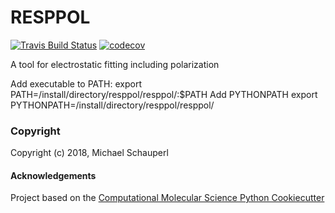 RESPPOL
==============================
[//]: # (Badges)
[![Travis Build Status](https://api.travis-ci.org/MSchauperl/resppol.svg?branch=master)](https://travis-ci.org/MSchauperl/resppol)
[![codecov](https://codecov.io/gh/MSchauperl/resppol/branch/master/graph/badge.svg)](https://codecov.io/gh/MSchauperl/resppol/branch/master)

A tool for electrostatic fitting including polarization

Add executable to PATH:
export PATH=/install/directory/resppol/resppol/:$PATH
Add PYTHONPATH
export PYTHONPATH=/install/directory/resppol/resppol/

### Copyright

Copyright (c) 2018, Michael Schauperl


#### Acknowledgements
 
Project based on the 
[Computational Molecular Science Python Cookiecutter](https://github.com/molssi/cookiecutter-cms)
